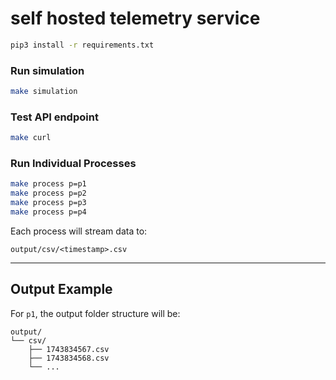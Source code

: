 # self hosted telemetry service

```bash
pip3 install -r requirements.txt
```

### Run simulation

```bash
make simulation
```

### Test API endpoint

```bash
make curl
```

### Run Individual Processes

```bash
make process p=p1
make process p=p2
make process p=p3
make process p=p4
```

Each process will stream data to:

```
output/csv/<timestamp>.csv
```

---

## Output Example

For `p1`, the output folder structure will be:

```
output/
└── csv/
    ├── 1743834567.csv
    ├── 1743834568.csv
    └── ...
```
